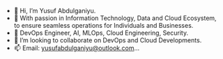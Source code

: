 - 👋 Hi, I’m Yusuf Abdulganiyu.
- 👀 With passion in Information Technology, Data and Cloud Ecosystem, to ensure seamless operations for Individuals and Businesses.
- 🌱 DevOps Engineer, AI, MLOps, Cloud Engineering, Security.
- 💞️ I’m looking to collaborate on DevOps and Cloud Developments.
- 📫 Email: yusufabdulganiyu@outlook.com...

<!---
mnswifi/mnswifi is a ✨ special ✨ repository because its `README.md` (this file) appears on your GitHub profile.
You can click the Preview link to take a look at your changes.
--->
